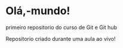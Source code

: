 # Olá,-mundo!
 primeiro repositorio do curso de Git e Git hub

Repositorio criado durante uma aula ao vivo!
